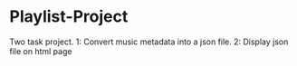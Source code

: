 # Playlist-Project
Two task project. 1: Convert music metadata into a json file. 2: Display json file on html page
